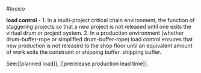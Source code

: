 #tocico

<b>load control</b> - 1. In a multi-project critical chain environment, the function of staggering projects so that a new project is not released until one exits the virtual drum or project system.  2. In a production environment (whether drum-buffer-rope or simplified drum-buffer-rope) load control ensures that new production is not released to the shop floor until an equivalent amount of work exits the constraint or shipping buffer.  shipping buffer.  



See:[[planned load]], [[prerelease production lead time]].
